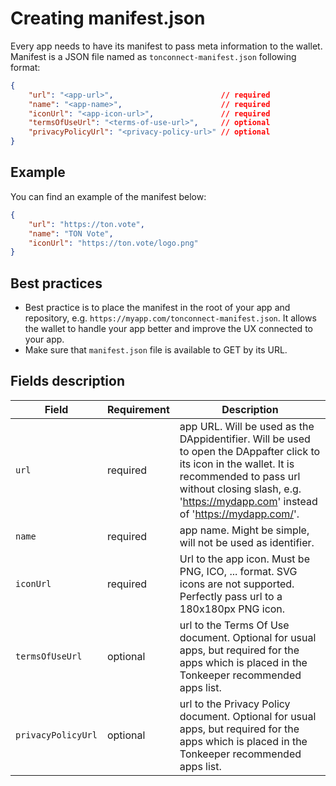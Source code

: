 # Creating manifest.json

Every app needs to have its manifest to pass meta information to the wallet. Manifest is a JSON file named as `tonconnect-manifest.json` following format:

```json
{
    "url": "<app-url>",                        // required
    "name": "<app-name>",                      // required
    "iconUrl": "<app-icon-url>",               // required
    "termsOfUseUrl": "<terms-of-use-url>",     // optional
    "privacyPolicyUrl": "<privacy-policy-url>" // optional
}
```

## Example

You can find an example of the manifest below:

```json
{
    "url": "https://ton.vote",
    "name": "TON Vote",
    "iconUrl": "https://ton.vote/logo.png"
}
```

## Best practices

- Best practice is to place the manifest in the root of your app and repository, e.g. `https://myapp.com/tonconnect-manifest.json`. It allows the wallet to handle your app better and improve the UX connected to your app.
- Make sure that `manifest.json` file is available to GET by its URL.

## Fields description

| Field              | Requirement | Description                                                                                                                                                                                                                                                                                                                                                                                       |
| ------------------ | ----------- | ------------------------------------------------------------------------------------------------------------------------------------------------------------------------------------------------------------------------------------------------------------------------------------------------------------------------------------------------------------------------------------------------- |
| `url`              | required    | app URL. Will be used as the DAppidentifier. Will be used to open the DAppafter click to its icon in the wallet. It is recommended to pass url without closing slash, e.g. 'https://mydapp.com' instead of 'https://mydapp.com/'. |
| `name`             | required    | app name. Might be simple, will not be used as identifier.                                                                                                                                                                                                                                                                                                        |
| `iconUrl`          | required    | Url to the app icon. Must be PNG, ICO, ... format. SVG icons are not supported. Perfectly pass url to a 180x180px PNG icon.                                                                                                                                                       |
| `termsOfUseUrl`    | optional    | url to the Terms Of Use document. Optional for usual apps, but required for the apps which is placed in the Tonkeeper recommended apps list.                                                                                                                                                                                                                      |
| `privacyPolicyUrl` | optional    | url to the Privacy Policy document. Optional for usual apps, but required for the apps which is placed in the Tonkeeper recommended apps list.                                                                                                                                                                                                                    |
